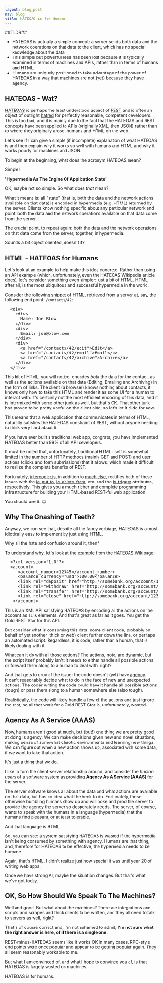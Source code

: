 ```yaml
---
layout: blog_post
nav: blog
title: HATEOAS is for Humans
---
```


##TLDR##

* HATEOAS is actually a simple concept: a server sends both data and the network operations on that data to the client, 
  which has no special knowledge about the data.  
* This simple but powerful idea has been lost because it is typically examined in terms of machines and APIs, rather 
  than in terms of humans and HTML. 
* Humans are uniquely positioned to take advantage of the power of HATEOAS in a way that machines are not (yet) because
  they have agency. 

## HATEOAS - Wat?

[HATEOAS](https://en.wikipedia.org/wiki/HATEOAS) is perhaps the least understood aspect of
[REST](https://en.wikipedia.org/wiki/Representational_state_transfer) and is often an object of outright
[hatred](https://jeffknupp.com/blog/2014/06/03/why-i-hate-hateoas/) for perfectly reasonable, competent developers. 
This is too bad, and it is mainly due to the fact that the HATEOAS and REST concepts have been applied to APIs 
(originally XML, then JSON) rather than to where they originally arose: humans and HTML on the web.

Let's see if I can give a simple (if incomplete) explanation of what HATEOAS is and then explain why it works
so well with humans and HTML and why it works poorly for machines and JSON.

To begin at the beginning, what does the acronym HATEOAS mean?  
 
Simple! 

**'Hypermedia As The Engine Of Application State'**

OK, maybe not so simple.  So what does *that* mean?

What it means is: all "state" (that is, both the data and the network actions available on that data) is encoded in 
hypermedia (e.g. HTML) returned by the server.  Clients know nothing specific about any particular network end point: 
both the data and the network operations available on that data come from the server.

The crucial point, to repeat again: both the data and the network operations on that data come from the server, together,
in hypermedia.  

Sounds a bit object oriented, doesn't it?

## HTML - HATEOAS for Humans

Let's look at an example to help make this idea concrete.  Rather than using an API example (which, unfortunately, even 
the HATEOAS Wikipedia article does), let's consider something even simpler: just a bit of HTML.  HTML, after all, is the 
most ubiquitous and successful hypermedia in the world.

Consider the following snippet of HTML, retrieved from a server at, say, the following end point: `/contacts/42`:

<pre>
  &lt;div>
    &lt;div>
      Name: Joe Blow
    &lt;/div>
    &lt;div>
      Email: joe@blow.com
    &lt;/div>
    &lt;div>
      &lt;a href="/contacts/42/edit">Edit&lt;/a>
      &lt;a href="/contacts/42/email">Email&lt;/a>
      &lt;a href="/contacts/42/archive">Archive&lt;/a>
    &lt;/div>
  &lt;/div>
</pre>

This bit of HTML, you will notice, encodes *both* the data for the contact, as well as the actions 
available on that data (Editing, Emailing and Archiving) in the form of links.   The client (a browser) knows nothing
about contacts, it knows only how to take this HTML and render it as some UI for a human to interact with.  It's
certainly not the most efficient encoding of this data, and it is intermixed with some other junk as well, but that's
OK.  That other junk has proven to be pretty useful on the client side, so let's let it slide for now.

This means that a web application that communicates in terms of HTML, naturally satisfies the HATEOAS constraint of
REST, without anyone needing to think very hard about it.  

If you have ever built a traditional web app, congrats, you have implemented HATEOAS better than 99% of all API developers.

It must be noted that, unfortunately, traditional HTML itself is somewhat limited in the number of HTTP methods 
(mainly GET and POST) and user actions (clicks and form submissions) that it allows, which made it difficult to 
realize the complete benefits of REST.

Fortunately, [intercooler.js](/), in addition to [much else](/docs.html), rectifies both 
of these issues with the [ic-put-to](/attributes/ic-put-to.html), [ic-delete-from](/attributes/ic-delete-from.html), etc.
and the [ic-trigger](/attributes/ic-trigger.html) attributes, respectively.  This gives you a much richer and complete
programming infrastructure for building your HTML-based REST-ful web application.

You should use it.  😉

## Why The Gnashing of Teeth?

Anyway, we can see that, despite all the fancy verbiage, HATEOAS is almost idiotically easy to implement by just using 
HTML.  

Why all the hate and confusion around it, then?

To understand why, let's look at the example from the [HATEOAS Wikipage](https://en.wikipedia.org/wiki/HATEOAS):

<pre>
  &lt;?xml version="1.0"?>
  &lt;account>
     &lt;account_number>12345&lt;/account_number>
     &lt;balance currency="usd">100.00&lt;/balance>
     &lt;link rel="deposit" href="http://somebank.org/account/12345/deposit" />
     &lt;link rel="withdraw" href="http://somebank.org/account/12345/withdraw" /> 
     &lt;link rel="transfer" href="http://somebank.org/account/12345/transfer" />
     &lt;link rel="close" href="http://somebank.org/account/12345/close" />
   &lt;/account>
</pre>

This is an XML API satisfying HATEOAS by encoding all the actions on the account as `link` elements.  And that's
great as far as it goes.  You get the Gold REST Star for this API.

But consider what is consuming this data: some client code, probably on behalf of yet another (thick or web) client further down 
the line, or perhaps an automated script.  Regardless, it is code, rather than a human, that is likely dealing with it.

What can it do with all those actions?  The actions, note, are dynamic, but the script itself probably 
isn't: it needs to either handle all possible actions or forward them along to a human to deal with, right?

And that gets to crux of the issue: the code doesn't (yet) have <a href="https://en.wikipedia.org/wiki/Agency_(philosophy)">agency</a>.  
It can't reasonably decide what to do in the face of new and unexpected actions.  The coder writing the code could have
it handle all possible actions (tough) or pass them along to a human somewhere else (also tough).

Realistically, the code will likely handle a few of the actions and just ignore the rest, so all that work for a Gold 
REST Star is, unfortunately, wasted.

## Agency As A Service (AAAS)

Now, humans aren't good at much, but (but!) one thing we are pretty good at doing is agency.  We can make decisions given new
and novel situations, making sense of somewhat chaotic environments and learning new things.  *We* can figure out
when a new action shows up, associated with some data, if *we* want to take that action.  

It's just a thing that we do.

I like to turn the client-server relationship around, and consider the *human users* of a software system as providing 
**Agency As A Service (AAAS)** for the server.  

The server software knows all about the data and what actions are available on that data, but has no idea what the heck 
to do.  Fortunately, these otherwise bumbling humans show up and will poke and prod the server to provide the agency
the server so desperately needs.  The server, of course, wants to speak with the humans in a language (hypermedia)
that the humans find pleasant, or at least tolerable.

And that language is HTML.

So, you can see: a system satisfying HATEOAS is wasted if the hypermedia isn't being consumed by something with agency. 
Humans are that thing, and, therefore for HATEOAS to be effective, the hypermedia needs to be humane.  

Again, that's HTML.  I didn't realize just how special it was until year 20 of writing web apps.

Once we have strong AI, maybe the situation changes.  But that's what we've got today.

## OK, So How Should We Speak To The Machines?

Well and good.  But what about the machines?  There are integrations and scripts and scrapes and thick clients to be
written, and they all need to talk to servers as well, right?

That's of course correct and, I'm not ashamed to admit, **I'm not sure what the right answer is here, of if there is a
single one**.

REST-minus-HATEOAS seems like it works OK in many cases.  RPC-style end points were once popular and appear to be
getting popular again.  They all seem reasonably workable to me.

But what I am convinced of, and what I hope to convince you of, is that HATEOAS is largely wasted on machines.

HATEOAS is for humans.
